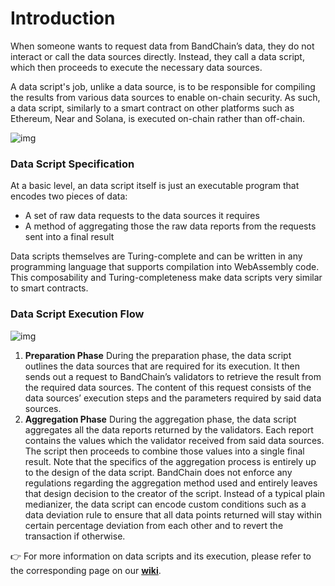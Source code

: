 # Introduction

When someone wants to request data from BandChain’s data, they do not interact or call the data sources directly.
Instead, they call a data script, which then proceeds to execute the necessary data sources.

A data script's job, unlike a data source, is to be responsible for compiling the results from various data sources
to enable on-chain security. As such, a data script, similarly to a smart contract on other platforms such as
Ethereum, Near and Solana, is executed on-chain rather than off-chain.

![img](https://miro.medium.com/max/1400/1*UJSjoqOm60FBgin4JcXClw.png)

### Data Script Specification

At a basic level, an data script itself is just an executable program that encodes two pieces of data:

- A set of raw data requests to the data sources it requires
- A method of aggregating those the raw data reports from the requests sent into a final result

Data scripts themselves are Turing-complete and can be written in any programming language that supports compilation
into WebAssembly code. This composability and Turing-completeness make data scripts very similar to smart contracts.

### Data Script Execution Flow

![img](https://miro.medium.com/max/4800/1*GR7a6v9mXyDp_on4LFSdNg.png)

1. **Preparation Phase**
   During the preparation phase, the data script outlines the data sources that are required for its execution. It then
   sends out a request to BandChain’s validators to retrieve the result from the required data sources. The content of this
   request consists of the data sources’ execution steps and the parameters required by said data sources.
2. **Aggregation Phase**
   During the aggregation phase, the data script aggregates all the data reports returned by the validators. Each
   report contains the values which the validator received from said data sources. The script then proceeds to combine
   those values into a single final result. Note that the specifics of the aggregation process is entirely up to the design
   of the data script. BandChain does not enforce any regulations regarding the aggregation method used and entirely
   leaves that design decision to the creator of the script. Instead of a typical plain medianizer, the data script can
   encode custom conditions such as a data deviation rule to ensure that all data points returned will stay within certain
   percentage deviation from each other and to revert the transaction if otherwise.

👉 For more information on data scripts and its execution, please refer to the corresponding page on our [**wiki**](https://github.com/bandprotocol/bandchain/wiki/System-Overview#oracle-data-request).
